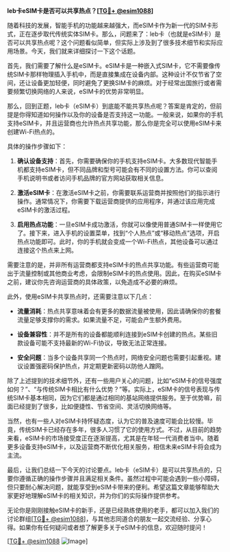 **leb卡eSIM卡是否可以共享热点？[[TG💪+ @esim1088](https://t.me/s/esim1088)]**

随着科技的发展，智能手机的功能越来越强大，而eSIM卡作为新一代的SIM卡形式，正在逐步取代传统实体SIM卡。那么，问题来了：leb卡（也就是eSIM卡）是否可以共享热点呢？这个问题看似简单，但实际上涉及到了很多技术细节和实际应用场景。今天，我们就来详细探讨一下这个话题。

首先，我们需要了解什么是eSIM卡。eSIM卡是一种嵌入式SIM卡，它不需要像传统SIM卡那样物理插入手机中，而是直接集成在设备内部。这种设计不仅节省了空间，还让设备更加轻便，同时避免了更换SIM卡的麻烦。对于经常出国旅行或者需要频繁切换网络的人来说，eSIM卡的优势非常明显。

那么，回到正题，leb卡（eSIM卡）到底能不能共享热点呢？答案是肯定的，但前提是你得知道如何操作以及你的设备是否支持这一功能。一般来说，如果你的手机支持eSIM卡，并且运营商也允许热点共享功能，那么你是完全可以使用eSIM卡来创建Wi-Fi热点的。

具体的操作步骤如下：

1. **确认设备支持**：首先，你需要确保你的手机支持eSIM卡。大多数现代智能手机都支持eSIM卡，但不同品牌和型号可能会有不同的设置方法。你可以查阅手机说明书或者访问手机品牌的官方网站获取相关信息。

2. **激活eSIM卡**：在激活eSIM卡之前，你需要联系运营商并按照他们的指示进行操作。通常情况下，你需要下载运营商提供的应用程序，并通过该应用完成eSIM卡的激活过程。

3. **启用热点功能**：一旦eSIM卡成功激活，你就可以像使用普通SIM卡一样使用它了。接下来，进入手机的设置菜单，找到“个人热点”或“移动热点”选项，开启热点功能即可。此时，你的手机就会变成一个Wi-Fi热点，其他设备可以通过连接这个热点来上网。

需要注意的是，并非所有运营商都支持eSIM卡的热点共享功能。有些运营商可能出于流量控制或其他商业考虑，会限制eSIM卡的热点使用。因此，在购买eSIM卡之前，建议你先咨询运营商的具体政策，以免造成不必要的麻烦。

此外，使用eSIM卡共享热点时，还需要注意以下几点：

- **流量消耗**：热点共享意味着会有更多的数据流量被使用，因此请确保你的套餐流量足够支撑你的需求。如果流量不足，可能会产生额外费用。
  
- **设备兼容性**：并不是所有的设备都能顺利连接到eSIM卡创建的热点。某些旧款设备可能不支持最新的Wi-Fi协议，导致无法正常连接。

- **安全问题**：当多个设备共享同一个热点时，网络安全问题也需要引起重视。建议设置强密码保护热点，并定期更新密码以防他人蹭网。

除了上述提到的技术细节外，还有一些用户关心的问题，比如“eSIM卡的信号强度如何？”、“与传统SIM卡相比有什么优势？”等。实际上，eSIM卡的信号表现与传统SIM卡基本相同，因为它们都是通过相同的基站网络提供服务。至于优势嘛，前面已经提到了很多，比如便捷性、节省空间、灵活切换网络等。

当然，也有一些人对eSIM卡持怀疑态度，认为它的普及速度可能会比较慢。毕竟，传统SIM卡已经存在多年，很多人习惯了它的使用方式。不过，从目前的趋势来看，eSIM卡的市场接受度正在逐渐提高，尤其是在年轻一代消费者当中。随着更多设备支持eSIM卡，以及运营商不断优化相关服务，相信未来eSIM卡将会成为主流。

最后，让我们总结一下今天的讨论要点。leb卡（eSIM卡）是可以共享热点的，只要你遵循正确的操作步骤并且满足相关条件。虽然过程中可能会遇到一些小障碍，但只要耐心解决问题，就能享受到eSIM卡带来的便利。希望这篇文章能够帮助大家更好地理解eSIM卡的相关知识，并为你们的实际操作提供参考。

无论你是刚刚接触eSIM卡的新手，还是已经熟练使用的老手，都可以加入我们的讨论群组[[TG💪+ @esim1088](https://t.me/s/esim1088)]，与其他志同道合的朋友一起交流经验、分享心得。如果你有任何疑问或者想了解更多关于eSIM卡的信息，欢迎随时提问！

[[TG💪+ @esim1088](https://t.me/s/esim1088) ![Image](https://i.postimg.cc/4NQfJmqS/Snipaste-2025-05-13-00-14-12.png)]